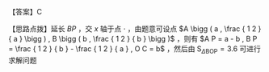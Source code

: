 【答案】C

【思路点拨】延长 $B P$ ，交 $x$ 轴于点 $\cdot$ ，由题意可设点 $A \bigg ( a , \frac { 1 2 } { a } \bigg ) , B \bigg ( b , \frac { 1 2 } { b } \bigg )$ ，则有 $A P = a - b , B P = \frac { 1 2 } { b } - \frac { 1 2 } { a } , O C = b$ ，然后由 $\mathrm { S } _ { \Delta \mathrm { B O P } } { = } 3 . 6$ 可进行求解问题
